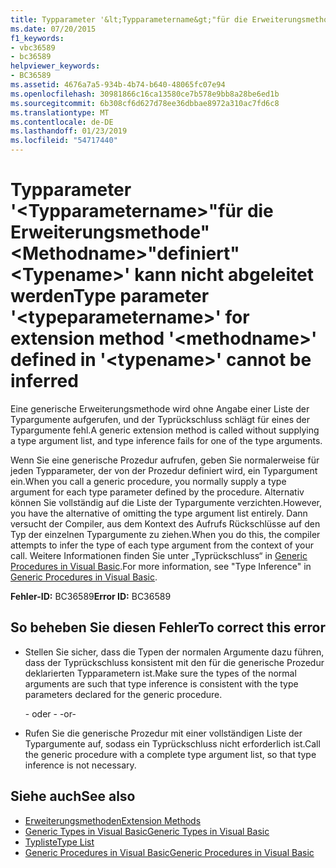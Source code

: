 ```yaml
---
title: Typparameter '&lt;Typparametername&gt;"für die Erweiterungsmethode"&lt;Methodname&gt;"definiert"&lt;Typename&gt;' kann nicht abgeleitet werden
ms.date: 07/20/2015
f1_keywords:
- vbc36589
- bc36589
helpviewer_keywords:
- BC36589
ms.assetid: 4676a7a5-934b-4b74-b640-48065fc07e94
ms.openlocfilehash: 30981866c16ca13580ce7b578e9bb8a28be6ed1b
ms.sourcegitcommit: 6b308cf6d627d78ee36dbbae8972a310ac7fd6c8
ms.translationtype: MT
ms.contentlocale: de-DE
ms.lasthandoff: 01/23/2019
ms.locfileid: "54717440"
---
```

# <a name="type-parameter-lttypeparameternamegt-for-extension-method-ltmethodnamegt-defined-in-lttypenamegt-cannot-be-inferred"></a><span data-ttu-id="353e3-102">Typparameter '&lt;Typparametername&gt;"für die Erweiterungsmethode"&lt;Methodname&gt;"definiert"&lt;Typename&gt;' kann nicht abgeleitet werden</span><span class="sxs-lookup"><span data-stu-id="353e3-102">Type parameter '&lt;typeparametername&gt;' for extension method '&lt;methodname&gt;' defined in '&lt;typename&gt;' cannot be inferred</span></span>
<span data-ttu-id="353e3-103">Eine generische Erweiterungsmethode wird ohne Angabe einer Liste der Typargumente aufgerufen, und der Typrückschluss schlägt für eines der Typargumente fehl.</span><span class="sxs-lookup"><span data-stu-id="353e3-103">A generic extension method is called without supplying a type argument list, and type inference fails for one of the type arguments.</span></span>  
  
 <span data-ttu-id="353e3-104">Wenn Sie eine generische Prozedur aufrufen, geben Sie normalerweise für jeden Typparameter, der von der Prozedur definiert wird, ein Typargument ein.</span><span class="sxs-lookup"><span data-stu-id="353e3-104">When you call a generic procedure, you normally supply a type argument for each type parameter defined by the procedure.</span></span> <span data-ttu-id="353e3-105">Alternativ können Sie vollständig auf die Liste der Typargumente verzichten.</span><span class="sxs-lookup"><span data-stu-id="353e3-105">However, you have the alternative of omitting the type argument list entirely.</span></span> <span data-ttu-id="353e3-106">Dann versucht der Compiler, aus dem Kontext des Aufrufs Rückschlüsse auf den Typ der einzelnen Typargumente zu ziehen.</span><span class="sxs-lookup"><span data-stu-id="353e3-106">When you do this, the compiler attempts to infer the type of each type argument from the context of your call.</span></span> <span data-ttu-id="353e3-107">Weitere Informationen finden Sie unter „Typrückschluss“ in [Generic Procedures in Visual Basic](../../visual-basic/programming-guide/language-features/data-types/generic-procedures.md).</span><span class="sxs-lookup"><span data-stu-id="353e3-107">For more information, see "Type Inference" in [Generic Procedures in Visual Basic](../../visual-basic/programming-guide/language-features/data-types/generic-procedures.md).</span></span>  
  
 <span data-ttu-id="353e3-108">**Fehler-ID:** BC36589</span><span class="sxs-lookup"><span data-stu-id="353e3-108">**Error ID:** BC36589</span></span>  
  
## <a name="to-correct-this-error"></a><span data-ttu-id="353e3-109">So beheben Sie diesen Fehler</span><span class="sxs-lookup"><span data-stu-id="353e3-109">To correct this error</span></span>  
  
-   <span data-ttu-id="353e3-110">Stellen Sie sicher, dass die Typen der normalen Argumente dazu führen, dass der Typrückschluss konsistent mit den für die generische Prozedur deklarierten Typparametern ist.</span><span class="sxs-lookup"><span data-stu-id="353e3-110">Make sure the types of the normal arguments are such that type inference is consistent with the type parameters declared for the generic procedure.</span></span>  
  
     <span data-ttu-id="353e3-111">- oder - </span><span class="sxs-lookup"><span data-stu-id="353e3-111">-or-</span></span>  
  
-   <span data-ttu-id="353e3-112">Rufen Sie die generische Prozedur mit einer vollständigen Liste der Typargumente auf, sodass ein Typrückschluss nicht erforderlich ist.</span><span class="sxs-lookup"><span data-stu-id="353e3-112">Call the generic procedure with a complete type argument list, so that type inference is not necessary.</span></span>  
  
## <a name="see-also"></a><span data-ttu-id="353e3-113">Siehe auch</span><span class="sxs-lookup"><span data-stu-id="353e3-113">See also</span></span>
- [<span data-ttu-id="353e3-114">Erweiterungsmethoden</span><span class="sxs-lookup"><span data-stu-id="353e3-114">Extension Methods</span></span>](../../visual-basic/programming-guide/language-features/procedures/extension-methods.md)
- [<span data-ttu-id="353e3-115">Generic Types in Visual Basic</span><span class="sxs-lookup"><span data-stu-id="353e3-115">Generic Types in Visual Basic</span></span>](../../visual-basic/programming-guide/language-features/data-types/generic-types.md)
- [<span data-ttu-id="353e3-116">Typliste</span><span class="sxs-lookup"><span data-stu-id="353e3-116">Type List</span></span>](../../visual-basic/language-reference/statements/type-list.md)
- [<span data-ttu-id="353e3-117">Generic Procedures in Visual Basic</span><span class="sxs-lookup"><span data-stu-id="353e3-117">Generic Procedures in Visual Basic</span></span>](../../visual-basic/programming-guide/language-features/data-types/generic-procedures.md)
